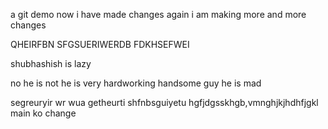 a git demo
now i have made changes
again i am making more and more changes

QHEIRFBN SFGSUERIWERDB   FDKHSEFWEI 

shubhashish is lazy

no he is not he is very hardworking handsome guy he is mad

segreuryir wr wua getheurti shfnbsguiyetu hgfjdgsskhgb,vmnghjkjhdhfjgkl 
main ko change